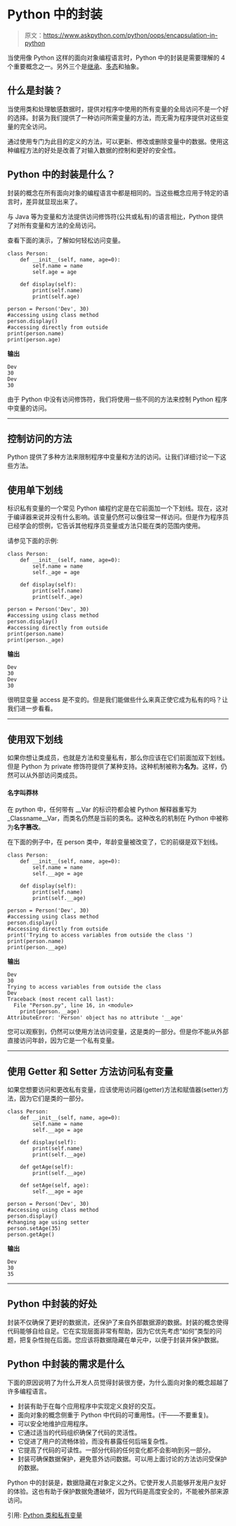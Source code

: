 # Python 中的封装

> 原文：<https://www.askpython.com/python/oops/encapsulation-in-python>

当使用像 Python 这样的面向对象编程语言时，Python 中的封装是需要理解的 4 个重要概念之一。另外三个是[继承](https://www.askpython.com/python/oops/inheritance-in-python)、[多态](https://www.askpython.com/python/oops/polymorphism-in-python)和抽象。

## 什么是封装？

当使用类和处理敏感数据时，提供对程序中使用的所有变量的全局访问不是一个好的选择。封装为我们提供了一种访问所需变量的方法，而无需为程序提供对这些变量的完全访问。

通过使用专门为此目的定义的方法，可以更新、修改或删除变量中的数据。使用这种编程方法的好处是改善了对输入数据的控制和更好的安全性。

## Python 中的封装是什么？

封装的概念在所有面向对象的编程语言中都是相同的。当这些概念应用于特定的语言时，差异就显现出来了。

与 Java 等为变量和方法提供访问修饰符(公共或私有)的语言相比，Python 提供了对所有变量和方法的全局访问。

查看下面的演示，了解如何轻松访问变量。

```
class Person:
    def __init__(self, name, age=0):
        self.name = name
        self.age = age

    def display(self):
        print(self.name)
        print(self.age)

person = Person('Dev', 30)
#accessing using class method
person.display()
#accessing directly from outside
print(person.name)
print(person.age)

```

**输出**

```
Dev
30
Dev
30

```

由于 Python 中没有访问修饰符，我们将使用一些不同的方法来控制 Python 程序中变量的访问。

* * *

## 控制访问的方法

Python 提供了多种方法来限制程序中变量和方法的访问。让我们详细讨论一下这些方法。

## 使用单下划线

标识私有变量的一个常见 Python 编程约定是在它前面加一个下划线。现在，这对于编译器来说并没有什么影响。该变量仍然可以像往常一样访问。但是作为程序员已经学会的惯例，它告诉其他程序员变量或方法只能在类的范围内使用。

请参见下面的示例:

```
class Person:
    def __init__(self, name, age=0):
        self.name = name
        self._age = age

    def display(self):
        print(self.name)
        print(self._age)

person = Person('Dev', 30)
#accessing using class method
person.display()
#accessing directly from outside
print(person.name)
print(person._age)

```

**输出**

```
Dev
30
Dev
30

```

很明显变量 access 是不变的。但是我们能做些什么来真正使它成为私有的吗？让我们进一步看看。

* * *

## 使用双下划线

如果你想让类成员，也就是方法和变量私有，那么你应该在它们前面加双下划线。但是 Python 为 private 修饰符提供了某种支持。这种机制被称为**名为**。这样，仍然可以从外部访问类成员。

#### 名字叫莽林

在 python 中，任何带有 __Var 的标识符都会被 Python 解释器重写为 _Classname__Var，而类名仍然是当前的类名。这种改名的机制在 Python 中被称为**名字篡改**。

在下面的例子中，在 person 类中，年龄变量被改变了，它的前缀是双下划线。

```
class Person:
    def __init__(self, name, age=0):
        self.name = name
        self.__age = age

    def display(self):
        print(self.name)
        print(self.__age)

person = Person('Dev', 30)
#accessing using class method
person.display()
#accessing directly from outside
print('Trying to access variables from outside the class ')
print(person.name)
print(person.__age)

```

**输出**

```
Dev
30
Trying to access variables from outside the class
Dev
Traceback (most recent call last):
  File "Person.py", line 16, in <module>
    print(person.__age)
AttributeError: 'Person' object has no attribute '__age'

```

您可以观察到，仍然可以使用方法访问变量，这是类的一部分。但是你不能从外部直接访问年龄，因为它是一个私有变量。

* * *

## 使用 Getter 和 Setter 方法访问私有变量

如果您想要访问和更改私有变量，应该使用访问器(getter)方法和赋值器(setter)方法，因为它们是类的一部分。

```
class Person:
    def __init__(self, name, age=0):
        self.name = name
        self.__age = age

    def display(self):
        print(self.name)
        print(self.__age)

    def getAge(self):
        print(self.__age)

    def setAge(self, age):
        self.__age = age

person = Person('Dev', 30)
#accessing using class method
person.display()
#changing age using setter
person.setAge(35)
person.getAge()

```

**输出**

```
Dev
30
35

```

* * *

## Python 中封装的好处

封装不仅确保了更好的数据流，还保护了来自外部数据源的数据。封装的概念使得代码能够自给自足。它在实现层面非常有帮助，因为它优先考虑“如何”类型的问题，把复杂性抛在后面。您应该将数据隐藏在单元中，以便于封装并保护数据。

## Python 中封装的需求是什么

下面的原因说明了为什么开发人员觉得封装很方便，为什么面向对象的概念超越了许多编程语言。

*   封装有助于在每个应用程序中实现定义良好的交互。
*   面向对象的概念侧重于 Python 中代码的可重用性。(干——不要重复)。
*   可以安全地维护应用程序。
*   它通过适当的代码组织确保了代码的灵活性。
*   它促进了用户的流畅体验，而没有暴露任何后端复杂性。
*   它提高了代码的可读性。一部分代码的任何变化都不会影响到另一部分。
*   封装可确保数据保护，避免意外访问数据。可以用上面讨论的方法访问受保护的数据。

Python 中的封装是，数据隐藏在对象定义之外。它使开发人员能够开发用户友好的体验。这也有助于保护数据免遭破坏，因为代码是高度安全的，不能被外部来源访问。

引用: [Python 类和私有变量](https://docs.python.org/3.4/tutorial/classes.html)